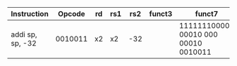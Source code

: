 | Instruction | Opcode | rd | rs1 | rs2 | funct3 | funct7 | Binary | Description |
|-------------|--------|----|-----|-----|--------|--------|--------|-------------|
| addi sp, sp, -32 | 0010011 | x2 | x2 | -32 | | 111111100000 00010 000 00010 0010011 | sp = sp - 32
